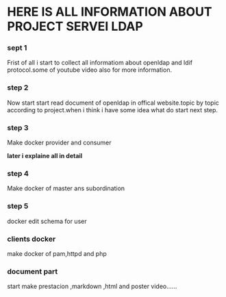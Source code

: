 # HERE IS ALL INFORMATION ABOUT PROJECT SERVEI LDAP 

### sept 1

Frist of all  i start to collect all informatiom about openldap and ldif
protocol.some of youtube video also for more information.

### step 2

Now start start read document of openldap in offical website.topic by topic according to project.when i think i have some idea what do start next step.

### step 3

Make docker provider and consumer  

**later i explaine all in detail**

### step 4

Make docker of master ans subordination


### step 5 

docker edit schema for user


### clients docker

make docker of pam,httpd and php

### document part

start make prestacion ,markdown ,html and poster video......

